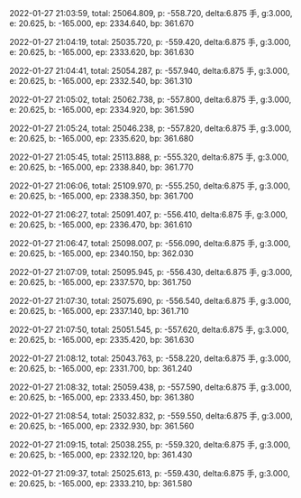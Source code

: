 2022-01-27 21:03:59, total: 25064.809, p: -558.720, delta:6.875 手, g:3.000, e: 20.625, b: -165.000, ep: 2334.640, bp: 361.670

2022-01-27 21:04:19, total: 25035.720, p: -559.420, delta:6.875 手, g:3.000, e: 20.625, b: -165.000, ep: 2333.620, bp: 361.630

2022-01-27 21:04:41, total: 25054.287, p: -557.940, delta:6.875 手, g:3.000, e: 20.625, b: -165.000, ep: 2332.540, bp: 361.310

2022-01-27 21:05:02, total: 25062.738, p: -557.800, delta:6.875 手, g:3.000, e: 20.625, b: -165.000, ep: 2334.920, bp: 361.590

2022-01-27 21:05:24, total: 25046.238, p: -557.820, delta:6.875 手, g:3.000, e: 20.625, b: -165.000, ep: 2335.620, bp: 361.680

2022-01-27 21:05:45, total: 25113.888, p: -555.320, delta:6.875 手, g:3.000, e: 20.625, b: -165.000, ep: 2338.840, bp: 361.770

2022-01-27 21:06:06, total: 25109.970, p: -555.250, delta:6.875 手, g:3.000, e: 20.625, b: -165.000, ep: 2338.350, bp: 361.700

2022-01-27 21:06:27, total: 25091.407, p: -556.410, delta:6.875 手, g:3.000, e: 20.625, b: -165.000, ep: 2336.470, bp: 361.610

2022-01-27 21:06:47, total: 25098.007, p: -556.090, delta:6.875 手, g:3.000, e: 20.625, b: -165.000, ep: 2340.150, bp: 362.030

2022-01-27 21:07:09, total: 25095.945, p: -556.430, delta:6.875 手, g:3.000, e: 20.625, b: -165.000, ep: 2337.570, bp: 361.750

2022-01-27 21:07:30, total: 25075.690, p: -556.540, delta:6.875 手, g:3.000, e: 20.625, b: -165.000, ep: 2337.140, bp: 361.710

2022-01-27 21:07:50, total: 25051.545, p: -557.620, delta:6.875 手, g:3.000, e: 20.625, b: -165.000, ep: 2335.420, bp: 361.630

2022-01-27 21:08:12, total: 25043.763, p: -558.220, delta:6.875 手, g:3.000, e: 20.625, b: -165.000, ep: 2331.700, bp: 361.240

2022-01-27 21:08:32, total: 25059.438, p: -557.590, delta:6.875 手, g:3.000, e: 20.625, b: -165.000, ep: 2333.450, bp: 361.380

2022-01-27 21:08:54, total: 25032.832, p: -559.550, delta:6.875 手, g:3.000, e: 20.625, b: -165.000, ep: 2332.930, bp: 361.560

2022-01-27 21:09:15, total: 25038.255, p: -559.320, delta:6.875 手, g:3.000, e: 20.625, b: -165.000, ep: 2332.120, bp: 361.430

2022-01-27 21:09:37, total: 25025.613, p: -559.430, delta:6.875 手, g:3.000, e: 20.625, b: -165.000, ep: 2333.210, bp: 361.580